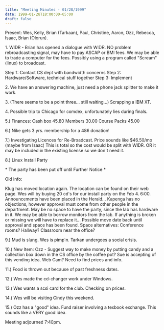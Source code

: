 ```yaml
---
title: "Meeting Minutes - 01/28/1999"
date: 1999-01-28T18:00:00-05:00
draft: false
---
```


Present: Wes, Kelly, Brian (Tarkaan), Paul, Christine, Aaron, Ozz, Rebecca, Isaac, Brian (Olorun). </p><p>
</p><p>
1. WIDR - 	Brian has opened a dialogue with WIDR.  NO problem rebroadcasting 	signal, may have to pay ASCAP or BMI fees.  We may be able to trade a 	computer for the fees.  Possibly using a program called "Scream"  	(linux) to broadcast. </p><p>
	Step 1: Contact CS dept with bandwidth concerns 	Step 2: Hardware/Software, technical stuff together 	Step 3: Implement </p><p>
</p><p>
</p><p>
2. We have an answering machine, just need a phone jack splitter to make it work. </p><p>
3. (There seems to be a point three... still waiting...) 	Scrapping a IBM XT. </p><p>
4.  Possible trip to Chicago for comdex, unfortunately lies 	during finals. </p><p>
5.) Finances: 	Cash box 45.80 	Members 30.00 	Course Packs 45.00   </p><p>
6.) Nike gets 3 yrs. membership for a 486 donation!   </p><p>
7.) Investigating Licences for Re-Broadcast. 	Price sounds like $46.50/mo (maybe from Isaac) 	This is total so the cost would be split with WIDR. 	OR it may be included in the existing license so we don't need it. </p><p>
8.) Linux Install Party </p><p>
	* The party has been put off until Further Notice * </p><p>
	Old info: </p><p>
	Klug has moved location again.  The location can be 	found on their web page.   	 	Wes will by buying 20 cd's for our install party on the  	Feb 4. 6:00. Announcements have been placed in the Herald... 	 	Kapenga has no objections, however approval must come from other 	people in the department.  May be no space to have the party, 	since the lab has hardware in it.  We may be able to borrow 	monitors from the lab.  If anything is broken or missing  	we will have to replace it...  	 	Possible move date back until approval and space has been found. 	Space alternatives: Conference rooms?   			    Hallway? 			    Classroom near the office? </p><p>
9.) Mud is slung.   Wes is pimp'n.  Tarkan undergoes a social crisis. </p><p>
10.) New Item: 	Ozz - Suggest way to make money by putting candy and a 	collection box down in the CS office by the coffee pot? Sue is 	accepting of this vending idea. 	 	Web Cam?  Need to find prices and info. </p><p>
11.) Food is thrown out because of past freshness dates. </p><p>
12.) Wes made the cd-changer work under Windows. </p><p>
13.) Wes wants a scsi card for the club.  Checking on prices. </p><p>
14.) Wes will be visiting Cindy this weekend. </p><p>
15.) Ozz has a "good" idea.  Fund raiser involving a texbook exchange. This sounds like a VERY good idea. </p><p>
</p><p>
Meeting adjourned 7:40pm. </p>
